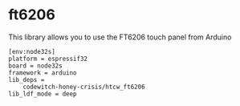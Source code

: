 # ft6206

This library allows you to use the FT6206 touch panel from Arduino

```
[env:node32s]
platform = espressif32
board = node32s
framework = arduino
lib_deps = 
	codewitch-honey-crisis/htcw_ft6206
lib_ldf_mode = deep
```